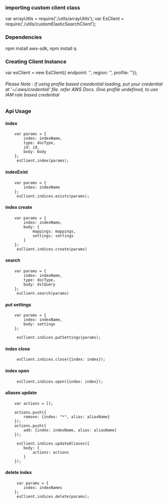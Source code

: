 ### importing custom client class

var arrayUtils = require('./utils/arrayUtils');
var EsClient = require('./utils/customElasticSearchClient');

### Dependencies
npm install aws-sdk, npm install q

### Creating Client Instance

var esClient = new EsClient({
    endpoint: '', 
    region: '', 
    profile: ''});

###### Please Note : if using profile based creedential loading, put your credential at '~/.aws/credential' file. refer AWS Docs. Give profile undefined, to use IAM role based credential

### Api Usage 

#### index
        var params = {
            index: indexName,
            type: docType,
            id: id,
            body: body
        };
         esClient.index(params);
         
#### indexExist
        var params = {
            index: indexName
        };
         esClient.indices.exists(params);

#### index create

        var params = {
            index: indexName,
            body: {
                mappings: mappings,
                settings: settings
            }
        };
         esClient.indices.create(params)

#### search

        var params = {
            index: indexName,
            type: docType,
            body: dslQuery
        };
         esClient.search(params)
         
#### put settings
        var params = {
            index: indexName,
            body: settings
        };

         esClient.indices.putSettings(params);
         
#### index close

         esClient.indices.close({index: index});

#### index open

         esClient.indices.open({index: index});

#### aliases update

        var actions = [];

        actions.push({
            remove: {index: "*", alias: aliasName}
        });
        actions.push({
            add: {index: indexName, alias: aliasName}
        });

         esClient.indices.updateAliases({
            body: {
                actions: actions
            }
        });
#### delete index
        

         var params = {
            index: indexNames
        };
         esClient.indices.delete(params);
